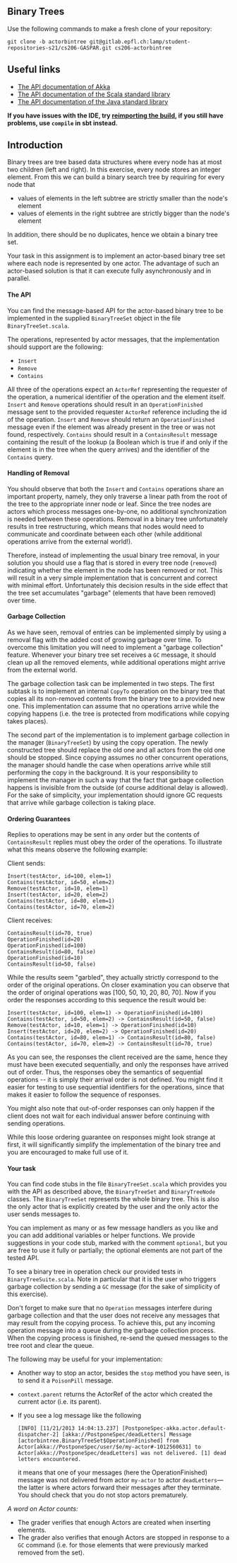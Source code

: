 ## Binary Trees

Use the following commands to make a fresh clone of your repository:

```
git clone -b actorbintree git@gitlab.epfl.ch:lamp/student-repositories-s21/cs206-GASPAR.git cs206-actorbintree
```

## Useful links

  * [The API documentation of Akka](https://doc.akka.io/api/akka/current/akka/index.html)
  * [The API documentation of the Scala standard library](https://www.scala-lang.org/files/archive/api/2.13.4)
  * [The API documentation of the Java standard library](https://docs.oracle.com/en/java/javase/15/docs/api/index.html)

**If you have issues with the IDE, try [reimporting the
build](https://gitlab.epfl.ch/lamp/cs206/-/blob/master/labs/example-lab.md#ide-features-like-type-on-hover-or-go-to-definition-do-not-work),
if you still have problems, use `compile` in sbt instead.**

## Introduction

Binary trees are tree based data structures where every node has at most two children (left and right).
In this exercise, every node stores an integer element.
From this we can build a binary search tree by requiring for every node that

 * values of elements in the left subtree are strictly smaller than the node's element
 * values of elements in the right subtree are strictly bigger than the node's element

In addition, there should be no duplicates, hence we obtain a binary tree set.

Your task in this assignment is to implement an actor-based binary tree set where each node is
represented by one actor. The advantage of such an actor-based solution is that it can execute
fully asynchronously and in parallel.


#### The API

You can find the message-based API for the actor-based binary tree to be implemented in the supplied `BinaryTreeSet` object
in the file `BinaryTreeSet.scala`.

The operations, represented by actor messages, that the implementation should support are the following:

 * `Insert`
 * `Remove`
 * `Contains`

All three of the operations expect an `ActorRef` representing the requester of the operation, a numerical identifier of
the operation and the element itself. `Insert` and `Remove` operations should result in an `OperationFinished` message sent
to the provided requester `ActorRef` reference including the id of the operation. `Insert` and `Remove` should return an
`OperationFinished` message even if the element was already present in the tree or was not found, respectively.
`Contains` should result in a `ContainsResult` message containing the result of the lookup (a Boolean which is
true if and only if the element is in the tree when the query arrives) and the identifier of the `Contains` query.

#### Handling of Removal

You should observe that both the `Insert` and `Contains` operations share an important property, namely, they only
traverse a linear path from the root of the tree to the appropriate inner node or leaf. Since the tree nodes are actors
which process messages one-by-one, no additional synchronization is needed between these operations. Removal in a
binary tree unfortunately results in tree restructuring, which means that nodes would need to communicate and coordinate
between each other (while additional operations arrive from the external world!).

Therefore, instead of implementing the usual binary tree removal, in your solution you should use a flag that is stored
in every tree node (`removed`) indicating whether the element in the node has been removed or not. This will result in a very
simple implementation that is concurrent and correct with minimal effort. Unfortunately this decision results in the
side effect that the tree set accumulates "garbage" (elements that have been removed) over time.

#### Garbage Collection

As we have seen, removal of entries can be implemented simply by using a removal flag with the
added cost of growing garbage over time. To overcome this limitation you will need to implement a "garbage collection"
feature. Whenever your binary tree set receives a `GC` message, it should clean up all the removed elements, while
additional operations might arrive from the external world.

The garbage collection task can be implemented in two steps. The first subtask is to implement an internal
`CopyTo` operation on the binary tree that copies all its non-removed contents from the binary tree to a provided new one. This
implementation can assume that no operations arrive while the copying happens (i.e. the tree is protected from modifications
while copying takes places).

The second part of the implementation is to implement garbage collection in the manager (`BinaryTreeSet`) by using the copy operation.
The newly constructed tree should replace the old one and all actors from the old one should be stopped.
Since copying assumes no other concurrent operations, the manager should handle the case when operations arrive while still
performing the copy in the background. It is your responsibility to implement the manager in such a way that the fact
that garbage collection happens is invisible from the outside (of course additional delay is allowed).
For the sake of simplicity, your implementation should ignore GC requests that arrive while garbage collection is taking place.

#### Ordering Guarantees

Replies to operations may be sent in any order but the contents of `ContainsResult` replies must obey the order of the
operations. To illustrate what this means observe the following example:

Client sends:

    Insert(testActor, id=100, elem=1)
    Contains(testActor, id=50, elem=2)
    Remove(testActor, id=10, elem=1)
    Insert(testActor, id=20, elem=2)
    Contains(testActor, id=80, elem=1)
    Contains(testActor, id=70, elem=2)

Client receives:

    ContainsResult(id=70, true)
    OperationFinished(id=20)
    OperationFinished(id=100)
    ContainsResult(id=80, false)
    OperationFinished(id=10)
    ContainsResult(id=50, false)

While the results seem "garbled", they actually strictly correspond to the order of the original operations. On
closer examination you can observe that the order of original operations was [100, 50, 10, 20, 80, 70]. Now if you
order the responses according to this sequence the result would be:

    Insert(testActor, id=100, elem=1) -> OperationFinished(id=100)
    Contains(testActor, id=50, elem=2) -> ContainsResult(id=50, false)
    Remove(testActor, id=10, elem=1) -> OperationFinished(id=10)
    Insert(testActor, id=20, elem=2) -> OperationFinished(id=20)
    Contains(testActor, id=80, elem=1) -> ContainsResult(id=80, false)
    Contains(testActor, id=70, elem=2) -> ContainsResult(id=70, true)

As you can see, the responses the client received are the same, hence they must have been executed sequentially,
and only the responses have arrived out of order. Thus, the responses obey the semantics of sequential operations
 -- it is simply their arrival order is not
defined. You might find it easier for testing to use sequential identifiers for the operations, since that makes it
easier to follow the sequence of responses.

You might also note that out-of-order responses can only happen if the client does not wait for each individual answer
before continuing with sending operations.

While this loose ordering guarantee on responses might look strange at first, it will significantly simplify the
implementation of the binary tree and you are encouraged to make full use of it.

#### Your task

You can find code stubs in the file `BinaryTreeSet.scala` which provides you with the API as described above,
the `BinaryTreeSet` and `BinaryTreeNode` classes. The `BinaryTreeSet` represents the whole binary tree.
This is also the only actor that is explicitly created by the user and the only actor the user sends messages to.

You can implement as many or as few message handlers as you like and you can add additional variables or helper
functions. We provide suggestions in your code stub, marked with the comment `optional`, but you are free to use
it fully or partially; the optional elements are not part of the tested API.

To see a binary tree in operation check our provided tests in `BinaryTreeSuite.scala`. Note in particular
that it is the user who triggers garbage collection by sending a `GC` message (for the sake of simplicity of this exercise).

Don't forget to make sure that no `Operation` messages interfere during garbage collection and that the user does
not receive any messages that may result from the copying process. To achieve this, put any incoming operation message
into a queue during the garbage collection process. When the copying process is finished, re-send the queued messages
to the tree root and clear the queue.

The following may be useful for your implementation:

 * Another way to stop an actor, besides the `stop` method you have seen, is to send it a `PoisonPill` message.
 * `context.parent` returns the ActorRef of the actor which created the current actor (i.e. its parent).
 * If you see a log message like the following

       [INFO] [11/21/2013 14:04:13.237] [PostponeSpec-akka.actor.default-dispatcher-2] [akka://PostponeSpec/deadLetters] Message [actorbintree.BinaryTreeSet$OperationFinished] from Actor[akka://PostponeSpec/user/$e/my-actor#-1012560631] to Actor[akka://PostponeSpec/deadLetters] was not delivered. [1] dead letters encountered.

   it means that one of your messages (here the OperationFinished) message was not delivered from actor `my-actor` to actor `deadLetters`—the latter is where actors forward their messages after they terminate.
   You should check that you do not stop actors prematurely.

*A word on Actor counts:*

  * The grader verifies that enough Actors are created when inserting elements.
  * The grader also verifies that enough Actors are stopped in response to a `GC` command (i.e. for those elements that were previously marked removed from the set).
